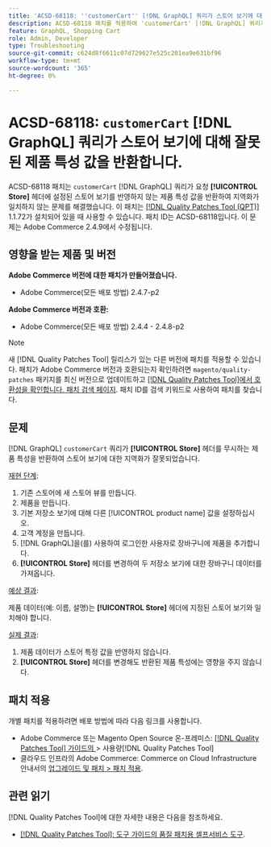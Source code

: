 ```yaml
---
title: 'ACSD-68118: ''customerCart'' [!DNL GraphQL] 쿼리가 스토어 보기에 대해 잘못된 제품 특성 값을 반환합니다.'
description: ACSD-68118 패치를 적용하여 'customerCart' [!DNL GraphQL] 쿼리가 요청 [!UICONTROL Store] 헤더에 설정된 스토어 보기를 반영하지 않는 제품 속성 값을 반환하여 현지화가 일치하지 않는 Adobe Commerce 문제를 해결합니다.
feature: GraphQL, Shopping Cart
role: Admin, Developer
type: Troubleshooting
source-git-commit: c624d8f6611c07d729627e525c201ea9e631bf96
workflow-type: tm+mt
source-wordcount: '365'
ht-degree: 0%

---
```



# ACSD-68118: `customerCart` [!DNL GraphQL] 쿼리가 스토어 보기에 대해 잘못된 제품 특성 값을 반환합니다.

ACSD-68118 패치는 `customerCart` [!DNL GraphQL] 쿼리가 요청 **[!UICONTROL Store]** 헤더에 설정된 스토어 보기를 반영하지 않는 제품 특성 값을 반환하여 지역화가 일치하지 않는 문제를 해결했습니다. 이 패치는 [[!DNL Quality Patches Tool (QPT)]](/help/tools/quality-patches-tool/quality-patches-tool-to-self-serve-quality-patches.md) 1.1.72가 설치되어 있을 때 사용할 수 있습니다. 패치 ID는 ACSD-68118입니다. 이 문제는 Adobe Commerce 2.4.9에서 수정됩니다.

## 영향을 받는 제품 및 버전

**Adobe Commerce 버전에 대한 패치가 만들어졌습니다.**

* Adobe Commerce(모든 배포 방법) 2.4.7-p2

**Adobe Commerce 버전과 호환:**

* Adobe Commerce(모든 배포 방법) 2.4.4 - 2.4.8-p2

>[!NOTE]
>
>새 [!DNL Quality Patches Tool] 릴리스가 있는 다른 버전에 패치를 적용할 수 있습니다. 패치가 Adobe Commerce 버전과 호환되는지 확인하려면 `magento/quality-patches` 패키지를 최신 버전으로 업데이트하고 [[!DNL Quality Patches Tool]에서 호환성을 확인합니다. 패치 검색 페이지](https://experienceleague.adobe.com/tools/commerce-quality-patches/index.html). 패치 ID를 검색 키워드로 사용하여 패치를 찾습니다.

## 문제

[!DNL GraphQL] `customerCart` 쿼리가 **[!UICONTROL Store]** 헤더를 무시하는 제품 특성을 반환하여 스토어 보기에 대한 지역화가 잘못되었습니다.

<u>재현 단계</u>:

1. 기존 스토어에 새 스토어 뷰를 만듭니다.
1. 제품을 만듭니다.
1. 기본 저장소 보기에 대해 다른 [!UICONTROL product name] 값을 설정하십시오.
1. 고객 계정을 만듭니다.
1. [!DNL GraphQL]을(를) 사용하여 로그인한 사용자로 장바구니에 제품을 추가합니다.
1. **[!UICONTROL Store]** 헤더를 변경하여 두 저장소 보기에 대한 장바구니 데이터를 가져옵니다.

<u>예상 결과</u>:

제품 데이터(예: 이름, 설명)는 **[!UICONTROL Store]** 헤더에 지정된 스토어 보기와 일치해야 합니다.

<u>실제 결과</u>:

1. 제품 데이터가 스토어 특정 값을 반영하지 않습니다.
1. **[!UICONTROL Store]** 헤더를 변경해도 반환된 제품 특성에는 영향을 주지 않습니다.

## 패치 적용

개별 패치를 적용하려면 배포 방법에 따라 다음 링크를 사용합니다.

* Adobe Commerce 또는 Magento Open Source 온-프레미스: [[!DNL Quality Patches Tool]  가이드의 &#x200B;](/help/tools/quality-patches-tool/usage.md)> 사용량[!DNL Quality Patches Tool]
* 클라우드 인프라의 Adobe Commerce: Commerce on Cloud Infrastructure 안내서의 [업그레이드 및 패치 > 패치 적용](https://experienceleague.adobe.com/docs/commerce-cloud-service/user-guide/develop/upgrade/apply-patches.html).

## 관련 읽기

[!DNL Quality Patches Tool]에 대한 자세한 내용은 다음을 참조하세요.

* [[!DNL Quality Patches Tool]: 도구 가이드의 품질 패치용 셀프서비스 도구](/help/tools/quality-patches-tool/quality-patches-tool-to-self-serve-quality-patches.md).
